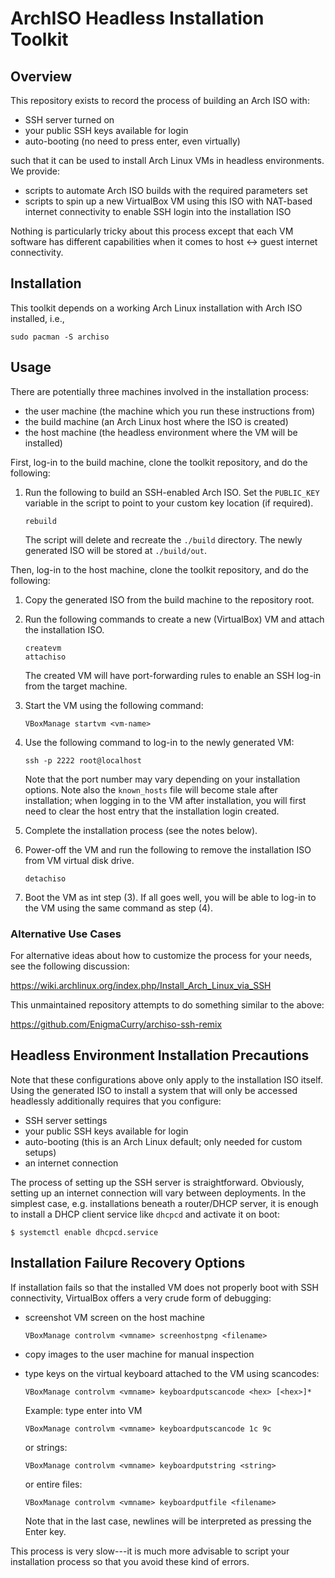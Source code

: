 ArchISO Headless Installation Toolkit
=====================================

Overview
--------

This repository exists to record the process of building an Arch ISO with:

- SSH server turned on
- your public SSH keys available for login
- auto-booting (no need to press enter, even virtually)

such that it can be used to install Arch Linux VMs in headless environments.
We provide:

- scripts to automate Arch ISO builds with the required parameters set
- scripts to spin up a new VirtualBox VM using this ISO with NAT-based internet
  connectivity to enable SSH login into the installation ISO

Nothing is particularly tricky about this process except that each VM software
has different capabilities when it comes to host <-> guest internet
connectivity.

Installation
------------

This toolkit depends on a working Arch Linux installation with Arch ISO
installed, i.e.,

```
sudo pacman -S archiso
```

Usage
-----

There are potentially three machines involved in the installation process:

- the user machine (the machine which you run these instructions from)
- the build machine (an Arch Linux host where the ISO is created)
- the host machine (the headless environment where the VM will be installed)

First, log-in to the build machine, clone the toolkit repository, and do the
following:

1.  Run the following to build an SSH-enabled Arch ISO.
    Set the `PUBLIC_KEY` variable in the script to point to your custom key
    location (if required).

    ```
    rebuild
    ```

    The script will delete and recreate the `./build` directory.
    The newly generated ISO will be stored at `./build/out`.

Then, log-in to the host machine, clone the toolkit repository, and do the
following:

1.  Copy the generated ISO from the build machine to the repository root.
2.  Run the following commands to create a new (VirtualBox) VM and attach the
    installation ISO.

    ```
    createvm
    attachiso
    ```

    The created VM will have port-forwarding rules to enable an SSH log-in from
    the target machine.

3.  Start the VM using the following command:

    ```
    VBoxManage startvm <vm-name>
    ```

4.  Use the following command to log-in to the newly generated VM:

    ```
    ssh -p 2222 root@localhost
    ```

    Note that the port number may vary depending on your installation options.
    Note also the `known_hosts` file will become stale after installation; when
    logging in to the VM after installation, you will first need to clear the
    host entry that the installation login created.

5.  Complete the installation process (see the notes below).

6.  Power-off the VM and run the following to remove the installation ISO from
    VM virtual disk drive.

    ```
    detachiso
    ```

7.  Boot the VM as int step (3).
    If all goes well, you will be able to log-in
    to the VM using the same command as step (4).

### Alternative Use Cases

For alternative ideas about how to customize the process for your needs, see
the following discussion:

https://wiki.archlinux.org/index.php/Install_Arch_Linux_via_SSH

This unmaintained repository attempts to do something similar to the above:

https://github.com/EnigmaCurry/archiso-ssh-remix

Headless Environment Installation Precautions
---------------------------------------------

Note that these configurations above only apply to the installation ISO itself.
Using the generated ISO to install a system that will only be accessed 
headlessly additionally requires that you configure:

- SSH server settings
- your public SSH keys available for login
- auto-booting (this is an Arch Linux default; only needed for custom setups)
- an internet connection

The process of setting up the SSH server is straightforward. Obviously, setting
up an internet connection will vary between deployments.
In the simplest case, e.g. installations beneath a router/DHCP server, it is
enough to install a DHCP client service like `dhcpcd` and activate it on boot:

```
$ systemctl enable dhcpcd.service
```

Installation Failure Recovery Options
-------------------------------------

If installation fails so that the installed VM does not properly boot with SSH
connectivity, VirtualBox offers a very crude form of debugging:

-   screenshot VM screen on the host machine

    ```
    VBoxManage controlvm <vmname> screenhostpng <filename>
    ```

-   copy images to the user machine for manual inspection
-   type keys on the virtual keyboard attached to the VM using scancodes:

    ```
    VBoxManage controlvm <vmname> keyboardputscancode <hex> [<hex>]*
    ```

    Example: type enter into VM

    ```
    VBoxManage controlvm <vmname> keyboardputscancode 1c 9c
    ```

    or strings:

    ```
    VBoxManage controlvm <vmname> keyboardputstring <string>
    ```

    or entire files:

    ```
    VBoxManage controlvm <vmname> keyboardputfile <filename>
    ```

    Note that in the last case, newlines will be interpreted as pressing the
    Enter key.

This process is very slow---it is much more advisable to script your
installation process so that you avoid these kind of errors.
